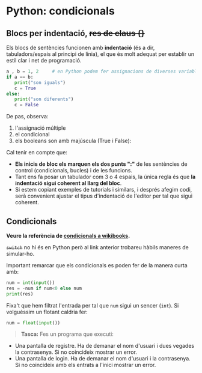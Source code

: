 Python: condicionals
==========================


## Blocs per indentació, ~~res de claus {}~~

Els blocs de sentències funcionen amb **indentació** (és a dir,
tabuladors/espais al principi de línia), el que és molt adequat per
establir un estil clar i net de programació.

``` python
a , b = 1, 2     # en Python podem fer assignacions de diverses variables alhora
if a == b:
   print("son iguals")
   c = True
else:
   print("son diferents")
   c = False
```

De pas, observa:
1. l'assignació múltiple
2. el condicional
3. els booleans son amb majúscula (True i False):

Cal tenir en compte que:

-   **Els inicis de bloc els marquen els dos punts ":"** de les
    sentències de control (condicionals, bucles) i de les funcions.
-   Tant ens fa posar un tabulador com 3 o 4 espais, la única regla és
    que **la indentació sigui coherent al llarg del bloc**.
-   Si estem copiant exemples de tutorials i similars, i després afegim
    codi, serà convenient ajustar el tipus d'indentació de l'editor per
    tal que sigui coherent. 

Condicionals
------------------
  
    
**Veure la referència de [condicionals a wikibooks](http://en.wikibooks.org/wiki/Python_Programming/Conditional_Statements).**

~~`switch`~~ no hi és en Python però al link anterior trobareu
    hàbils maneres de simular-ho.


Important remarcar
que els condicionals es poden fer de la manera curta amb:

``` python
num = int(input())
res = -num if num<0 else num
print(res)
```

Fixa't que hem filtrat l'entrada per tal que `num` sigui un sencer (`int`). Si volguéssim un flotant caldria fer:

```python
num = float(input())
```


> **Tasca:** Fes un programa que executi:
- Una pantalla de registre. Ha de demanar el nom d'usuari i dues vegades la contrasenya. Si no coincideix mostrar un error.
- Una pantalla de login. Ha de demanar el nom d'usuari i la contrasenya. Si no coincideix amb els entrats a l'inici mostrar un error.